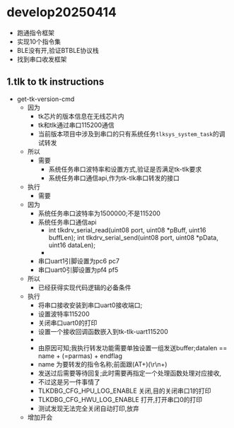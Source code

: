 # develop20250414
+ 跑通指令框架
+ 实现10个指令集
+ BLE没有开,验证BTBLE协议栈
+ 找到串口收发框架

## 1.tlk to tk instructions
+ get-tk-version-cmd
  + 因为 
    + tk芯片的版本信息在无线芯片内
    + tk和tlk通过串口115200通信
    + 当前版本项目中涉及到串口的只有系统任务`tlksys_system_task`的调试转发
  + 所以
    + 需要
      + 系统任务串口波特率和设置方式,验证是否满足tk-tlk要求
      + 系统任务串口通信api,作为tk-tlk串口转发的接口
  + 执行
    + 需要
  + 因为
    + 系统任务串口波特率为1500000;不是115200
    + 系统任务串口通信api
      + int tlkdrv_serial_read(uint08 port, uint08 *pBuff, uint16 buffLen);
        int tlkdrv_serial_send(uint08 port, uint08 *pData, uint16 dataLen);
      +
    + 串口uart1引脚设置为pc6 pc7
    + 串口uart0引脚设置为pf4 pf5
  + 所以
    + 已经获得实现代码逻辑的必备条件
  + 执行
    + 将串口接收安装到串口uart0接收端口;
    + 设置波特率115200
    + 关闭串口uart0的打印
    + 设置一个接收回调函数嵌入到tk-tlk-uart115200
    + 
    + 由原因可知;我执行转发功能需要单独设置一组发送buffer;datalen == name + (=parmas) + endflag
    + name 为要转发的指令名称;前面跟(AT+)(\r\n+)
    + 发送过后需要等待回复;此时需要再指定一个处理函数处理对应接收,
    + 不过这是另一件事情了
    + TLKDBG_CFG_HPU_LOG_ENABLE 关闭,目的关闭串口1的打印
    + TLKDBG_CFG_HWU_LOG_ENABLE 打开,打开串口0的打印
    + 测试发现无法完全关闭自动打印,放弃
  + 增加开会
  




